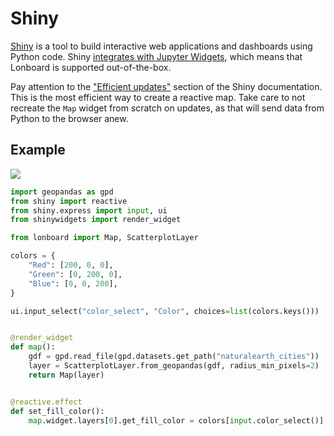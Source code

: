# Shiny

[Shiny](https://shiny.posit.co/py/) is a tool to build interactive web applications and dashboards using Python code. Shiny [integrates with Jupyter Widgets](https://shiny.posit.co/py/docs/jupyter-widgets.html), which means that Lonboard is supported out-of-the-box.

Pay attention to the ["Efficient updates"](https://shiny.posit.co/py/docs/jupyter-widgets.html#efficient-updates) section of the Shiny documentation. This is the most efficient way to create a reactive map. Take care to not recreate the `Map` widget from scratch on updates, as that will send data from Python to the browser anew.


## Example

![](../assets/shiny-example.gif)

```py
import geopandas as gpd
from shiny import reactive
from shiny.express import input, ui
from shinywidgets import render_widget

from lonboard import Map, ScatterplotLayer

colors = {
    "Red": [200, 0, 0],
    "Green": [0, 200, 0],
    "Blue": [0, 0, 200],
}

ui.input_select("color_select", "Color", choices=list(colors.keys()))


@render_widget
def map():
    gdf = gpd.read_file(gpd.datasets.get_path("naturalearth_cities"))
    layer = ScatterplotLayer.from_geopandas(gdf, radius_min_pixels=2)
    return Map(layer)


@reactive.effect
def set_fill_color():
    map.widget.layers[0].get_fill_color = colors[input.color_select()]
```
